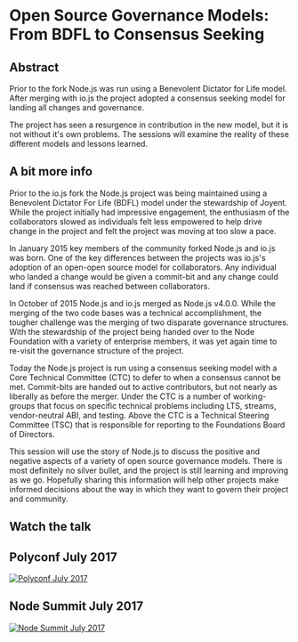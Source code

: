 # Open Source Governance Models: From BDFL to Consensus Seeking

## Abstract

Prior to the fork Node.js was run using a Benevolent Dictator for Life model.
After merging with io.js the project adopted a consensus seeking model for
landing all changes and governance.

The project has seen a resurgence in contribution in the new model, but it is not
without it's own problems. The sessions will examine the reality of these
different models and lessons learned.

## A bit more info

Prior to the io.js fork the Node.js project was being maintained using a Benevolent
Dictator For Life (BDFL) model under the stewardship of Joyent. While the project
initially had impressive engagement, the enthusiasm of the collaborators slowed as
individuals felt less empowered to help drive change in the project and felt the
project was moving at too slow a pace.

In January 2015 key members of the community forked Node.js and io.js was born.
One of the key differences between the projects was io.js's adoption of an open-open
source model for collaborators. Any individual who landed a change would be given a
commit-bit and any change could land if consensus was reached between collaborators.

In October of 2015 Node.js and io.js merged as Node.js v4.0.0. While the merging of
the two code bases was a technical accomplishment, the tougher challenge was the
merging of two disparate governance structures. With the stewardship of the project
being handed over to the Node Foundation with a variety of enterprise members, it
was yet again time to re-visit the governance structure of the project.

Today the Node.js project is run using a consensus seeking model with a Core
Technical Committee (CTC) to defer to when a consensus cannot be met. Commit-bits
are handed out to active contributors, but not nearly as liberally as before the
merger. Under the CTC is a number of working-groups that focus on specific technical
problems including LTS, streams, vendor-neutral ABI, and testing. Above the CTC is a
Technical Steering Committee (TSC) that is responsible for reporting to the Foundations
Board of Directors.

This session will use the story of Node.js to discuss the positive and negative aspects
of a variety of open source governance models. There is most definitely no silver bullet,
and the project is still learning and improving as we go. Hopefully sharing this information
will help other projects make informed decisions about the way in which they want to govern
their project and community.

## Watch the talk

## Polyconf July 2017
[![Polyconf July 2017](https://img.youtube.com/vi/nY64JAzHJuo/0.jpg)](https://www.youtube.com/watch?v=nY64JAzHJuo)

## Node Summit July 2017
[![Node Summit July 2017](https://i.vimeocdn.com/video/650644764.jpg)](https://vimeo.com/230146372)